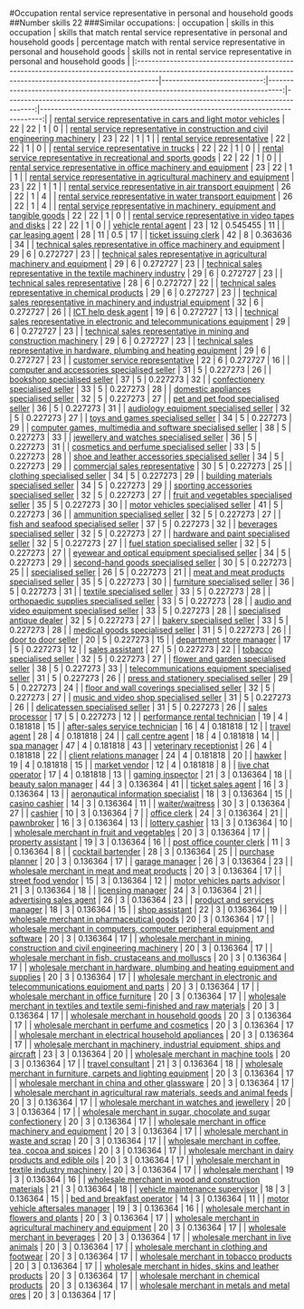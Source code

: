 #Occupation rental service representative in personal and household goods
##Number skills 22
###Similar occupations:
| occupation                                                                                                                                                        |   skills in this occupation |   skills that match rental service representative in personal and household goods |   percentage match with rental service representative in personal and household goods |   skills not in rental service representative in personal and household goods |
|:------------------------------------------------------------------------------------------------------------------------------------------------------------------|----------------------------:|----------------------------------------------------------------------------------:|--------------------------------------------------------------------------------------:|------------------------------------------------------------------------------:|
| [rental service representative in cars and light motor vehicles](rental_service_representative_in_cars_and_light_motor_vehicles.md)                               |                          22 |                                                                                22 |                                                                              1        |                                                                             0 |
| [rental service representative in construction and civil engineering machinery](rental_service_representative_in_construction_and_civil_engineering_machinery.md) |                          23 |                                                                                22 |                                                                              1        |                                                                             1 |
| [rental service representative](rental_service_representative.md)                                                                                                 |                          22 |                                                                                22 |                                                                              1        |                                                                             0 |
| [rental service representative in trucks](rental_service_representative_in_trucks.md)                                                                             |                          22 |                                                                                22 |                                                                              1        |                                                                             0 |
| [rental service representative in recreational and sports goods](rental_service_representative_in_recreational_and_sports_goods.md)                               |                          22 |                                                                                22 |                                                                              1        |                                                                             0 |
| [rental service representative in office machinery and equipment](rental_service_representative_in_office_machinery_and_equipment.md)                             |                          23 |                                                                                22 |                                                                              1        |                                                                             1 |
| [rental service representative in agricultural machinery and equipment](rental_service_representative_in_agricultural_machinery_and_equipment.md)                 |                          23 |                                                                                22 |                                                                              1        |                                                                             1 |
| [rental service representative in air transport equipment](rental_service_representative_in_air_transport_equipment.md)                                           |                          26 |                                                                                22 |                                                                              1        |                                                                             4 |
| [rental service representative in water transport equipment](rental_service_representative_in_water_transport_equipment.md)                                       |                          26 |                                                                                22 |                                                                              1        |                                                                             4 |
| [rental service representative in machinery, equipment and tangible goods](rental_service_representative_in_machinery,_equipment_and_tangible_goods.md)           |                          22 |                                                                                22 |                                                                              1        |                                                                             0 |
| [rental service representative in video tapes and disks](rental_service_representative_in_video_tapes_and_disks.md)                                               |                          22 |                                                                                22 |                                                                              1        |                                                                             0 |
| [vehicle rental agent](vehicle_rental_agent.md)                                                                                                                   |                          23 |                                                                                12 |                                                                              0.545455 |                                                                            11 |
| [car leasing agent](car_leasing_agent.md)                                                                                                                         |                          28 |                                                                                11 |                                                                              0.5      |                                                                            17 |
| [ticket issuing clerk](ticket_issuing_clerk.md)                                                                                                                   |                          42 |                                                                                 8 |                                                                              0.363636 |                                                                            34 |
| [technical sales representative in office machinery and equipment](technical_sales_representative_in_office_machinery_and_equipment.md)                           |                          29 |                                                                                 6 |                                                                              0.272727 |                                                                            23 |
| [technical sales representative in agricultural machinery and equipment](technical_sales_representative_in_agricultural_machinery_and_equipment.md)               |                          29 |                                                                                 6 |                                                                              0.272727 |                                                                            23 |
| [technical sales representative in the textile machinery industry](technical_sales_representative_in_the_textile_machinery_industry.md)                           |                          29 |                                                                                 6 |                                                                              0.272727 |                                                                            23 |
| [technical sales representative](technical_sales_representative.md)                                                                                               |                          28 |                                                                                 6 |                                                                              0.272727 |                                                                            22 |
| [technical sales representative in chemical products](technical_sales_representative_in_chemical_products.md)                                                     |                          29 |                                                                                 6 |                                                                              0.272727 |                                                                            23 |
| [technical sales representative in machinery and industrial equipment](technical_sales_representative_in_machinery_and_industrial_equipment.md)                   |                          32 |                                                                                 6 |                                                                              0.272727 |                                                                            26 |
| [ICT help desk agent](ICT_help_desk_agent.md)                                                                                                                     |                          19 |                                                                                 6 |                                                                              0.272727 |                                                                            13 |
| [technical sales representative in electronic and telecommunications equipment](technical_sales_representative_in_electronic_and_telecommunications_equipment.md) |                          29 |                                                                                 6 |                                                                              0.272727 |                                                                            23 |
| [technical sales representative in mining and construction machinery](technical_sales_representative_in_mining_and_construction_machinery.md)                     |                          29 |                                                                                 6 |                                                                              0.272727 |                                                                            23 |
| [technical sales representative in hardware, plumbing and heating equipment](technical_sales_representative_in_hardware,_plumbing_and_heating_equipment.md)       |                          29 |                                                                                 6 |                                                                              0.272727 |                                                                            23 |
| [customer service representative](customer_service_representative.md)                                                                                             |                          22 |                                                                                 6 |                                                                              0.272727 |                                                                            16 |
| [computer and accessories specialised seller](computer_and_accessories_specialised_seller.md)                                                                     |                          31 |                                                                                 5 |                                                                              0.227273 |                                                                            26 |
| [bookshop specialised seller](bookshop_specialised_seller.md)                                                                                                     |                          37 |                                                                                 5 |                                                                              0.227273 |                                                                            32 |
| [confectionery specialised seller](confectionery_specialised_seller.md)                                                                                           |                          33 |                                                                                 5 |                                                                              0.227273 |                                                                            28 |
| [domestic appliances specialised seller](domestic_appliances_specialised_seller.md)                                                                               |                          32 |                                                                                 5 |                                                                              0.227273 |                                                                            27 |
| [pet and pet food specialised seller](pet_and_pet_food_specialised_seller.md)                                                                                     |                          36 |                                                                                 5 |                                                                              0.227273 |                                                                            31 |
| [audiology equipment specialised seller](audiology_equipment_specialised_seller.md)                                                                               |                          32 |                                                                                 5 |                                                                              0.227273 |                                                                            27 |
| [toys and games specialised seller](toys_and_games_specialised_seller.md)                                                                                         |                          34 |                                                                                 5 |                                                                              0.227273 |                                                                            29 |
| [computer games, multimedia and software specialised seller](computer_games,_multimedia_and_software_specialised_seller.md)                                       |                          38 |                                                                                 5 |                                                                              0.227273 |                                                                            33 |
| [jewellery and watches specialised seller](jewellery_and_watches_specialised_seller.md)                                                                           |                          36 |                                                                                 5 |                                                                              0.227273 |                                                                            31 |
| [cosmetics and perfume specialised seller](cosmetics_and_perfume_specialised_seller.md)                                                                           |                          33 |                                                                                 5 |                                                                              0.227273 |                                                                            28 |
| [shoe and leather accessories specialised seller](shoe_and_leather_accessories_specialised_seller.md)                                                             |                          34 |                                                                                 5 |                                                                              0.227273 |                                                                            29 |
| [commercial sales representative](commercial_sales_representative.md)                                                                                             |                          30 |                                                                                 5 |                                                                              0.227273 |                                                                            25 |
| [clothing specialised seller](clothing_specialised_seller.md)                                                                                                     |                          34 |                                                                                 5 |                                                                              0.227273 |                                                                            29 |
| [building materials specialised seller](building_materials_specialised_seller.md)                                                                                 |                          34 |                                                                                 5 |                                                                              0.227273 |                                                                            29 |
| [sporting accessories specialised seller](sporting_accessories_specialised_seller.md)                                                                             |                          32 |                                                                                 5 |                                                                              0.227273 |                                                                            27 |
| [fruit and vegetables specialised seller](fruit_and_vegetables_specialised_seller.md)                                                                             |                          35 |                                                                                 5 |                                                                              0.227273 |                                                                            30 |
| [motor vehicles specialised seller](motor_vehicles_specialised_seller.md)                                                                                         |                          41 |                                                                                 5 |                                                                              0.227273 |                                                                            36 |
| [ammunition specialised seller](ammunition_specialised_seller.md)                                                                                                 |                          32 |                                                                                 5 |                                                                              0.227273 |                                                                            27 |
| [fish and seafood specialised seller](fish_and_seafood_specialised_seller.md)                                                                                     |                          37 |                                                                                 5 |                                                                              0.227273 |                                                                            32 |
| [beverages specialised seller](beverages_specialised_seller.md)                                                                                                   |                          32 |                                                                                 5 |                                                                              0.227273 |                                                                            27 |
| [hardware and paint specialised seller](hardware_and_paint_specialised_seller.md)                                                                                 |                          32 |                                                                                 5 |                                                                              0.227273 |                                                                            27 |
| [fuel station specialised seller](fuel_station_specialised_seller.md)                                                                                             |                          32 |                                                                                 5 |                                                                              0.227273 |                                                                            27 |
| [eyewear and optical equipment specialised seller](eyewear_and_optical_equipment_specialised_seller.md)                                                           |                          34 |                                                                                 5 |                                                                              0.227273 |                                                                            29 |
| [second-hand goods specialised seller](second-hand_goods_specialised_seller.md)                                                                                   |                          30 |                                                                                 5 |                                                                              0.227273 |                                                                            25 |
| [specialised seller](specialised_seller.md)                                                                                                                       |                          26 |                                                                                 5 |                                                                              0.227273 |                                                                            21 |
| [meat and meat products specialised seller](meat_and_meat_products_specialised_seller.md)                                                                         |                          35 |                                                                                 5 |                                                                              0.227273 |                                                                            30 |
| [furniture specialised seller](furniture_specialised_seller.md)                                                                                                   |                          36 |                                                                                 5 |                                                                              0.227273 |                                                                            31 |
| [textile specialised seller](textile_specialised_seller.md)                                                                                                       |                          33 |                                                                                 5 |                                                                              0.227273 |                                                                            28 |
| [orthopaedic supplies specialised seller](orthopaedic_supplies_specialised_seller.md)                                                                             |                          33 |                                                                                 5 |                                                                              0.227273 |                                                                            28 |
| [audio and video equipment specialised seller](audio_and_video_equipment_specialised_seller.md)                                                                   |                          33 |                                                                                 5 |                                                                              0.227273 |                                                                            28 |
| [specialised antique dealer](specialised_antique_dealer.md)                                                                                                       |                          32 |                                                                                 5 |                                                                              0.227273 |                                                                            27 |
| [bakery specialised seller](bakery_specialised_seller.md)                                                                                                         |                          33 |                                                                                 5 |                                                                              0.227273 |                                                                            28 |
| [medical goods specialised seller](medical_goods_specialised_seller.md)                                                                                           |                          31 |                                                                                 5 |                                                                              0.227273 |                                                                            26 |
| [door to door seller](door_to_door_seller.md)                                                                                                                     |                          20 |                                                                                 5 |                                                                              0.227273 |                                                                            15 |
| [department store manager](department_store_manager.md)                                                                                                           |                          17 |                                                                                 5 |                                                                              0.227273 |                                                                            12 |
| [sales assistant](sales_assistant.md)                                                                                                                             |                          27 |                                                                                 5 |                                                                              0.227273 |                                                                            22 |
| [tobacco specialised seller](tobacco_specialised_seller.md)                                                                                                       |                          32 |                                                                                 5 |                                                                              0.227273 |                                                                            27 |
| [flower and garden specialised seller](flower_and_garden_specialised_seller.md)                                                                                   |                          38 |                                                                                 5 |                                                                              0.227273 |                                                                            33 |
| [telecommunications equipment specialised seller](telecommunications_equipment_specialised_seller.md)                                                             |                          31 |                                                                                 5 |                                                                              0.227273 |                                                                            26 |
| [press and stationery specialised seller](press_and_stationery_specialised_seller.md)                                                                             |                          29 |                                                                                 5 |                                                                              0.227273 |                                                                            24 |
| [floor and wall coverings specialised seller](floor_and_wall_coverings_specialised_seller.md)                                                                     |                          32 |                                                                                 5 |                                                                              0.227273 |                                                                            27 |
| [music and video shop specialised seller](music_and_video_shop_specialised_seller.md)                                                                             |                          31 |                                                                                 5 |                                                                              0.227273 |                                                                            26 |
| [delicatessen specialised seller](delicatessen_specialised_seller.md)                                                                                             |                          31 |                                                                                 5 |                                                                              0.227273 |                                                                            26 |
| [sales processor](sales_processor.md)                                                                                                                             |                          17 |                                                                                 5 |                                                                              0.227273 |                                                                            12 |
| [performance rental technician](performance_rental_technician.md)                                                                                                 |                          19 |                                                                                 4 |                                                                              0.181818 |                                                                            15 |
| [after-sales service technician](after-sales_service_technician.md)                                                                                               |                          16 |                                                                                 4 |                                                                              0.181818 |                                                                            12 |
| [travel agent](travel_agent.md)                                                                                                                                   |                          28 |                                                                                 4 |                                                                              0.181818 |                                                                            24 |
| [call centre agent](call_centre_agent.md)                                                                                                                         |                          18 |                                                                                 4 |                                                                              0.181818 |                                                                            14 |
| [spa manager](spa_manager.md)                                                                                                                                     |                          47 |                                                                                 4 |                                                                              0.181818 |                                                                            43 |
| [veterinary receptionist](veterinary_receptionist.md)                                                                                                             |                          26 |                                                                                 4 |                                                                              0.181818 |                                                                            22 |
| [client relations manager](client_relations_manager.md)                                                                                                           |                          24 |                                                                                 4 |                                                                              0.181818 |                                                                            20 |
| [hawker](hawker.md)                                                                                                                                               |                          19 |                                                                                 4 |                                                                              0.181818 |                                                                            15 |
| [market vendor](market_vendor.md)                                                                                                                                 |                          12 |                                                                                 4 |                                                                              0.181818 |                                                                             8 |
| [live chat operator](live_chat_operator.md)                                                                                                                       |                          17 |                                                                                 4 |                                                                              0.181818 |                                                                            13 |
| [gaming inspector](gaming_inspector.md)                                                                                                                           |                          21 |                                                                                 3 |                                                                              0.136364 |                                                                            18 |
| [beauty salon manager](beauty_salon_manager.md)                                                                                                                   |                          44 |                                                                                 3 |                                                                              0.136364 |                                                                            41 |
| [ticket sales agent](ticket_sales_agent.md)                                                                                                                       |                          16 |                                                                                 3 |                                                                              0.136364 |                                                                            13 |
| [aeronautical information specialist](aeronautical_information_specialist.md)                                                                                     |                          18 |                                                                                 3 |                                                                              0.136364 |                                                                            15 |
| [casino cashier](casino_cashier.md)                                                                                                                               |                          14 |                                                                                 3 |                                                                              0.136364 |                                                                            11 |
| [waiter/waitress](waiter-waitress.md)                                                                                                                             |                          30 |                                                                                 3 |                                                                              0.136364 |                                                                            27 |
| [cashier](cashier.md)                                                                                                                                             |                          10 |                                                                                 3 |                                                                              0.136364 |                                                                             7 |
| [office clerk](office_clerk.md)                                                                                                                                   |                          24 |                                                                                 3 |                                                                              0.136364 |                                                                            21 |
| [pawnbroker](pawnbroker.md)                                                                                                                                       |                          16 |                                                                                 3 |                                                                              0.136364 |                                                                            13 |
| [lottery cashier](lottery_cashier.md)                                                                                                                             |                          13 |                                                                                 3 |                                                                              0.136364 |                                                                            10 |
| [wholesale merchant in fruit and vegetables](wholesale_merchant_in_fruit_and_vegetables.md)                                                                       |                          20 |                                                                                 3 |                                                                              0.136364 |                                                                            17 |
| [property assistant](property_assistant.md)                                                                                                                       |                          19 |                                                                                 3 |                                                                              0.136364 |                                                                            16 |
| [post office counter clerk](post_office_counter_clerk.md)                                                                                                         |                          11 |                                                                                 3 |                                                                              0.136364 |                                                                             8 |
| [cocktail bartender](cocktail_bartender.md)                                                                                                                       |                          28 |                                                                                 3 |                                                                              0.136364 |                                                                            25 |
| [purchase planner](purchase_planner.md)                                                                                                                           |                          20 |                                                                                 3 |                                                                              0.136364 |                                                                            17 |
| [garage manager](garage_manager.md)                                                                                                                               |                          26 |                                                                                 3 |                                                                              0.136364 |                                                                            23 |
| [wholesale merchant in meat and meat products](wholesale_merchant_in_meat_and_meat_products.md)                                                                   |                          20 |                                                                                 3 |                                                                              0.136364 |                                                                            17 |
| [street food vendor](street_food_vendor.md)                                                                                                                       |                          15 |                                                                                 3 |                                                                              0.136364 |                                                                            12 |
| [motor vehicles parts advisor](motor_vehicles_parts_advisor.md)                                                                                                   |                          21 |                                                                                 3 |                                                                              0.136364 |                                                                            18 |
| [licensing manager](licensing_manager.md)                                                                                                                         |                          24 |                                                                                 3 |                                                                              0.136364 |                                                                            21 |
| [advertising sales agent](advertising_sales_agent.md)                                                                                                             |                          26 |                                                                                 3 |                                                                              0.136364 |                                                                            23 |
| [product and services manager](product_and_services_manager.md)                                                                                                   |                          18 |                                                                                 3 |                                                                              0.136364 |                                                                            15 |
| [shop assistant](shop_assistant.md)                                                                                                                               |                          22 |                                                                                 3 |                                                                              0.136364 |                                                                            19 |
| [wholesale merchant in pharmaceutical goods](wholesale_merchant_in_pharmaceutical_goods.md)                                                                       |                          20 |                                                                                 3 |                                                                              0.136364 |                                                                            17 |
| [wholesale merchant in computers, computer peripheral equipment and software](wholesale_merchant_in_computers,_computer_peripheral_equipment_and_software.md)     |                          20 |                                                                                 3 |                                                                              0.136364 |                                                                            17 |
| [wholesale merchant in mining, construction and civil engineering machinery](wholesale_merchant_in_mining,_construction_and_civil_engineering_machinery.md)       |                          20 |                                                                                 3 |                                                                              0.136364 |                                                                            17 |
| [wholesale merchant in fish, crustaceans and molluscs](wholesale_merchant_in_fish,_crustaceans_and_molluscs.md)                                                   |                          20 |                                                                                 3 |                                                                              0.136364 |                                                                            17 |
| [wholesale merchant in hardware, plumbing and heating equipment and supplies](wholesale_merchant_in_hardware,_plumbing_and_heating_equipment_and_supplies.md)     |                          20 |                                                                                 3 |                                                                              0.136364 |                                                                            17 |
| [wholesale merchant in electronic and telecommunications equipment and parts](wholesale_merchant_in_electronic_and_telecommunications_equipment_and_parts.md)     |                          20 |                                                                                 3 |                                                                              0.136364 |                                                                            17 |
| [wholesale merchant in office furniture](wholesale_merchant_in_office_furniture.md)                                                                               |                          20 |                                                                                 3 |                                                                              0.136364 |                                                                            17 |
| [wholesale merchant in textiles and textile semi-finished and raw materials](wholesale_merchant_in_textiles_and_textile_semi-finished_and_raw_materials.md)       |                          20 |                                                                                 3 |                                                                              0.136364 |                                                                            17 |
| [wholesale merchant in household goods](wholesale_merchant_in_household_goods.md)                                                                                 |                          20 |                                                                                 3 |                                                                              0.136364 |                                                                            17 |
| [wholesale merchant in perfume and cosmetics](wholesale_merchant_in_perfume_and_cosmetics.md)                                                                     |                          20 |                                                                                 3 |                                                                              0.136364 |                                                                            17 |
| [wholesale merchant in electrical household appliances](wholesale_merchant_in_electrical_household_appliances.md)                                                 |                          20 |                                                                                 3 |                                                                              0.136364 |                                                                            17 |
| [wholesale merchant in machinery, industrial equipment, ships and aircraft](wholesale_merchant_in_machinery,_industrial_equipment,_ships_and_aircraft.md)         |                          23 |                                                                                 3 |                                                                              0.136364 |                                                                            20 |
| [wholesale merchant in machine tools](wholesale_merchant_in_machine_tools.md)                                                                                     |                          20 |                                                                                 3 |                                                                              0.136364 |                                                                            17 |
| [travel consultant](travel_consultant.md)                                                                                                                         |                          21 |                                                                                 3 |                                                                              0.136364 |                                                                            18 |
| [wholesale merchant in furniture, carpets and lighting equipment](wholesale_merchant_in_furniture,_carpets_and_lighting_equipment.md)                             |                          20 |                                                                                 3 |                                                                              0.136364 |                                                                            17 |
| [wholesale merchant in china and other glassware](wholesale_merchant_in_china_and_other_glassware.md)                                                             |                          20 |                                                                                 3 |                                                                              0.136364 |                                                                            17 |
| [wholesale merchant in agricultural raw materials, seeds and animal feeds](wholesale_merchant_in_agricultural_raw_materials,_seeds_and_animal_feeds.md)           |                          20 |                                                                                 3 |                                                                              0.136364 |                                                                            17 |
| [wholesale merchant in watches and jewellery](wholesale_merchant_in_watches_and_jewellery.md)                                                                     |                          20 |                                                                                 3 |                                                                              0.136364 |                                                                            17 |
| [wholesale merchant in sugar, chocolate and sugar confectionery](wholesale_merchant_in_sugar,_chocolate_and_sugar_confectionery.md)                               |                          20 |                                                                                 3 |                                                                              0.136364 |                                                                            17 |
| [wholesale merchant in office machinery and equipment](wholesale_merchant_in_office_machinery_and_equipment.md)                                                   |                          20 |                                                                                 3 |                                                                              0.136364 |                                                                            17 |
| [wholesale merchant in waste and scrap](wholesale_merchant_in_waste_and_scrap.md)                                                                                 |                          20 |                                                                                 3 |                                                                              0.136364 |                                                                            17 |
| [wholesale merchant in coffee, tea, cocoa and spices](wholesale_merchant_in_coffee,_tea,_cocoa_and_spices.md)                                                     |                          20 |                                                                                 3 |                                                                              0.136364 |                                                                            17 |
| [wholesale merchant in dairy products and edible oils](wholesale_merchant_in_dairy_products_and_edible_oils.md)                                                   |                          20 |                                                                                 3 |                                                                              0.136364 |                                                                            17 |
| [wholesale merchant in textile industry machinery](wholesale_merchant_in_textile_industry_machinery.md)                                                           |                          20 |                                                                                 3 |                                                                              0.136364 |                                                                            17 |
| [wholesale merchant](wholesale_merchant.md)                                                                                                                       |                          19 |                                                                                 3 |                                                                              0.136364 |                                                                            16 |
| [wholesale merchant in wood and construction materials](wholesale_merchant_in_wood_and_construction_materials.md)                                                 |                          21 |                                                                                 3 |                                                                              0.136364 |                                                                            18 |
| [vehicle maintenance supervisor](vehicle_maintenance_supervisor.md)                                                                                               |                          18 |                                                                                 3 |                                                                              0.136364 |                                                                            15 |
| [bed and breakfast operator](bed_and_breakfast_operator.md)                                                                                                       |                          14 |                                                                                 3 |                                                                              0.136364 |                                                                            11 |
| [motor vehicle aftersales manager](motor_vehicle_aftersales_manager.md)                                                                                           |                          19 |                                                                                 3 |                                                                              0.136364 |                                                                            16 |
| [wholesale merchant in flowers and plants](wholesale_merchant_in_flowers_and_plants.md)                                                                           |                          20 |                                                                                 3 |                                                                              0.136364 |                                                                            17 |
| [wholesale merchant in agricultural machinery and equipment](wholesale_merchant_in_agricultural_machinery_and_equipment.md)                                       |                          20 |                                                                                 3 |                                                                              0.136364 |                                                                            17 |
| [wholesale merchant in beverages](wholesale_merchant_in_beverages.md)                                                                                             |                          20 |                                                                                 3 |                                                                              0.136364 |                                                                            17 |
| [wholesale merchant in live animals](wholesale_merchant_in_live_animals.md)                                                                                       |                          20 |                                                                                 3 |                                                                              0.136364 |                                                                            17 |
| [wholesale merchant in clothing and footwear](wholesale_merchant_in_clothing_and_footwear.md)                                                                     |                          20 |                                                                                 3 |                                                                              0.136364 |                                                                            17 |
| [wholesale merchant in tobacco products](wholesale_merchant_in_tobacco_products.md)                                                                               |                          20 |                                                                                 3 |                                                                              0.136364 |                                                                            17 |
| [wholesale merchant in hides, skins and leather products](wholesale_merchant_in_hides,_skins_and_leather_products.md)                                             |                          20 |                                                                                 3 |                                                                              0.136364 |                                                                            17 |
| [wholesale merchant in chemical products](wholesale_merchant_in_chemical_products.md)                                                                             |                          20 |                                                                                 3 |                                                                              0.136364 |                                                                            17 |
| [wholesale merchant in metals and metal ores](wholesale_merchant_in_metals_and_metal_ores.md)                                                                     |                          20 |                                                                                 3 |                                                                              0.136364 |                                                                            17 |

